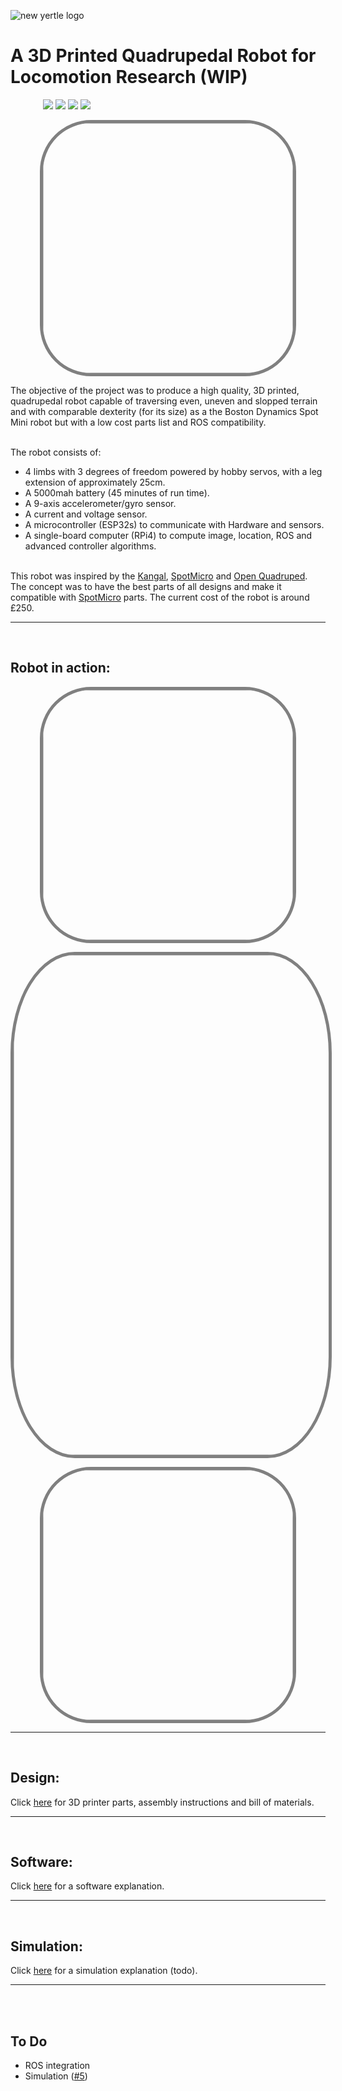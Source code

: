 ![new yertle logo](https://user-images.githubusercontent.com/12387040/177182736-baa268a0-e6b8-4a5e-a758-1f791cb3d4f0.png)

# A 3D Printed Quadrupedal Robot for Locomotion Research (WIP)

<p  style=" display: block;margin-left: auto;margin-right: auto;width:400px;">
<img src="https://img.shields.io/badge/c++-%2300599C.svg?style=for-the-badge&logo=c%2B%2B&logoColor=white" /> 
<img src="https://img.shields.io/badge/python-3670A0?style=for-the-badge&logo=python&logoColor=ffdd54" /> 
<img src="https://img.shields.io/badge/ros-%230A0FF9.svg?style=for-the-badge&logo=ros&logoColor=white" /> 
<img src="https://img.shields.io/badge/opencv-%23white.svg?style=for-the-badge&logo=opencv&logoColor=white" /></p>

<img  style=" display: block;margin-left: auto;margin-right: auto;width:400px;border: 5px solid grey;border-radius:20%;
" src="https://user-images.githubusercontent.com/12387040/177191503-e122d730-9d83-4a72-aaf7-d9e7b08e673a.gif">

The objective of the project was to produce a high quality, 3D printed, quadrupedal robot capable of traversing even, uneven and slopped terrain and with comparable dexterity (for its size) as a the Boston Dynamics Spot Mini robot but with a low cost parts list and ROS compatibility. 

<br>
The robot consists of:

* 4 limbs with 3 degrees of freedom powered by hobby servos, with a leg extension of approximately 25cm. 
* A 5000mah battery (45 minutes of run time). 
* A 9-axis accelerometer/gyro sensor. 
* A current and voltage sensor.
* A microcontroller (ESP32s) to communicate with Hardware and sensors.
* A single-board computer (RPi4) to compute image, location, ROS and advanced controller algorithms.

<br>
This robot was inspired by the <a href="https://grabcad.com/library/diy-quadruped-robot-1">Kangal</a>, <a href="https://spotmicroai.readthedocs.io/en/latest/">SpotMicro</a> and <a href="https://github.com/adham-elarabawy/open-quadruped">Open Quadruped</a>. The concept was to have the best parts of all designs and make it compatible with <a href="https://spotmicroai.readthedocs.io/en/latest/">SpotMicro</a> parts.
The current cost of the robot is around £250.
</br>




- - -

<br>

## Robot in action:

<img  style=" display: block;margin-left: auto;margin-right: auto;width:400px;border: 5px solid grey;border-radius:20%;
" src="https://user-images.githubusercontent.com/12387040/159661633-2cda4357-3ed2-483c-bc63-b13c3e34d269.gif">



<img  style=" display: block;margin-left: auto;margin-right: auto;width:800px;border: 5px solid grey;border-radius:20%;
" src="https://media3.giphy.com/media/KFjNRAheWcB1mYteqC/giphy.gif?cid=790b76110cd3a428966bd2091bdf12e668c3ea9aa077822a&rid=giphy.gif&ct=g">

<img  style=" display: block;margin-left: auto;margin-right: auto;width:400px;border: 5px solid grey;border-radius:20%;
" src="https://media0.giphy.com/media/11GzEkS1TQJCkdmxBD/giphy.gif?cid=790b7611434c394204cfbd1d88a35720a67b6308b0162ed2&rid=giphy.gif&ct=g">

- - -

<br>

## Design:
Click [here](Design/README.md) for 3D printer parts, assembly instructions and bill of materials.
- - - 
<br>

## Software:
Click [here](Software/README.md) for a software explanation.
- - -
<br>

## Simulation:
Click [here](Simulation/README.md) for a simulation explanation (todo).
- - -
<br>



<br>

## To Do

*  ROS integration
*  Simulation ([#5][i5])


[i1]: https://github.com/Jerome-Graves/yertle/issues/1
[i2]: https://github.com/Jerome-Graves/yertle/issues/2
[i3]: https://github.com/Jerome-Graves/yertle/issues/3
[i4]: https://github.com/Jerome-Graves/yertle/issues/4
[i5]: https://github.com/Jerome-Graves/yertle/issues/5
[i6]: https://github.com/Jerome-Graves/yertle/issues/6
